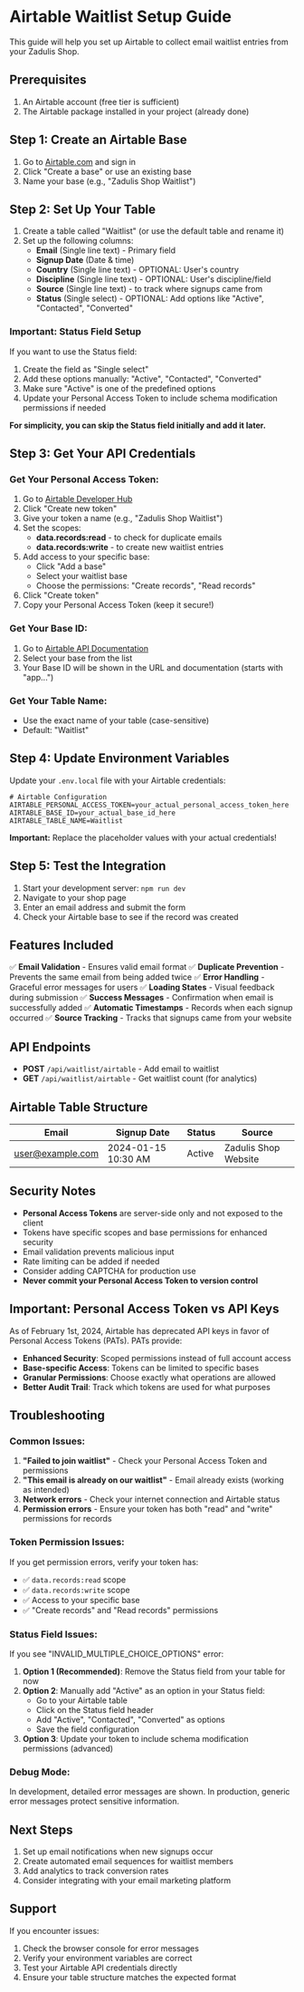 # Airtable Waitlist Setup Guide

This guide will help you set up Airtable to collect email waitlist entries from your Zadulis Shop.

## Prerequisites

1. An Airtable account (free tier is sufficient)
2. The Airtable package installed in your project (already done)

## Step 1: Create an Airtable Base

1. Go to [Airtable.com](https://airtable.com) and sign in
2. Click "Create a base" or use an existing base
3. Name your base (e.g., "Zadulis Shop Waitlist")

## Step 2: Set Up Your Table

1. Create a table called "Waitlist" (or use the default table and rename it)
2. Set up the following columns:
   - **Email** (Single line text) - Primary field
   - **Signup Date** (Date & time)
   - **Country** (Single line text) - OPTIONAL: User's country
   - **Discipline** (Single line text) - OPTIONAL: User's discipline/field
   - **Source** (Single line text) - to track where signups came from
   - **Status** (Single select) - OPTIONAL: Add options like "Active", "Contacted", "Converted"

### Important: Status Field Setup
If you want to use the Status field:
1. Create the field as "Single select"
2. Add these options manually: "Active", "Contacted", "Converted"
3. Make sure "Active" is one of the predefined options
4. Update your Personal Access Token to include schema modification permissions if needed

**For simplicity, you can skip the Status field initially and add it later.**

## Step 3: Get Your API Credentials

### Get Your Personal Access Token:
1. Go to [Airtable Developer Hub](https://airtable.com/create/tokens)
2. Click "Create new token"
3. Give your token a name (e.g., "Zadulis Shop Waitlist")
4. Set the scopes:
   - **data.records:read** - to check for duplicate emails
   - **data.records:write** - to create new waitlist entries
5. Add access to your specific base:
   - Click "Add a base"
   - Select your waitlist base
   - Choose the permissions: "Create records", "Read records"
6. Click "Create token"
7. Copy your Personal Access Token (keep it secure!)

### Get Your Base ID:
1. Go to [Airtable API Documentation](https://airtable.com/developers/web/api/introduction)
2. Select your base from the list
3. Your Base ID will be shown in the URL and documentation (starts with "app...")

### Get Your Table Name:
- Use the exact name of your table (case-sensitive)
- Default: "Waitlist"

## Step 4: Update Environment Variables

Update your `.env.local` file with your Airtable credentials:

```env
# Airtable Configuration
AIRTABLE_PERSONAL_ACCESS_TOKEN=your_actual_personal_access_token_here
AIRTABLE_BASE_ID=your_actual_base_id_here
AIRTABLE_TABLE_NAME=Waitlist
```

**Important:** Replace the placeholder values with your actual credentials!

## Step 5: Test the Integration

1. Start your development server: `npm run dev`
2. Navigate to your shop page
3. Enter an email address and submit the form
4. Check your Airtable base to see if the record was created

## Features Included

✅ **Email Validation** - Ensures valid email format
✅ **Duplicate Prevention** - Prevents the same email from being added twice
✅ **Error Handling** - Graceful error messages for users
✅ **Loading States** - Visual feedback during submission
✅ **Success Messages** - Confirmation when email is successfully added
✅ **Automatic Timestamps** - Records when each signup occurred
✅ **Source Tracking** - Tracks that signups came from your website

## API Endpoints

- **POST** `/api/waitlist/airtable` - Add email to waitlist
- **GET** `/api/waitlist/airtable` - Get waitlist count (for analytics)

## Airtable Table Structure

| Email | Signup Date | Status | Source |
|-------|-------------|--------|--------|
| user@example.com | 2024-01-15 10:30 AM | Active | Zadulis Shop Website |

## Security Notes

- **Personal Access Tokens** are server-side only and not exposed to the client
- Tokens have specific scopes and base permissions for enhanced security
- Email validation prevents malicious input
- Rate limiting can be added if needed
- Consider adding CAPTCHA for production use
- **Never commit your Personal Access Token to version control**

## Important: Personal Access Token vs API Keys

As of February 1st, 2024, Airtable has deprecated API keys in favor of Personal Access Tokens (PATs). PATs provide:

- **Enhanced Security**: Scoped permissions instead of full account access
- **Base-specific Access**: Tokens can be limited to specific bases
- **Granular Permissions**: Choose exactly what operations are allowed
- **Better Audit Trail**: Track which tokens are used for what purposes

## Troubleshooting

### Common Issues:

1. **"Failed to join waitlist"** - Check your Personal Access Token and permissions
2. **"This email is already on our waitlist"** - Email already exists (working as intended)
3. **Network errors** - Check your internet connection and Airtable status
4. **Permission errors** - Ensure your token has both "read" and "write" permissions for records

### Token Permission Issues:
If you get permission errors, verify your token has:
- ✅ `data.records:read` scope
- ✅ `data.records:write` scope
- ✅ Access to your specific base
- ✅ "Create records" and "Read records" permissions

### Status Field Issues:
If you see "INVALID_MULTIPLE_CHOICE_OPTIONS" error:
1. **Option 1 (Recommended)**: Remove the Status field from your table for now
2. **Option 2**: Manually add "Active" as an option in your Status field:
   - Go to your Airtable table
   - Click on the Status field header
   - Add "Active", "Contacted", "Converted" as options
   - Save the field configuration
3. **Option 3**: Update your token to include schema modification permissions (advanced)

### Debug Mode:
In development, detailed error messages are shown. In production, generic error messages protect sensitive information.

## Next Steps

1. Set up email notifications when new signups occur
2. Create automated email sequences for waitlist members
3. Add analytics to track conversion rates
4. Consider integrating with your email marketing platform

## Support

If you encounter issues:
1. Check the browser console for error messages
2. Verify your environment variables are correct
3. Test your Airtable API credentials directly
4. Ensure your table structure matches the expected format
